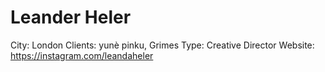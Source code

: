 # Leander Heler

City: London
Clients: yunè pinku, Grimes 
Type: Creative Director
Website: https://instagram.com/leandaheler